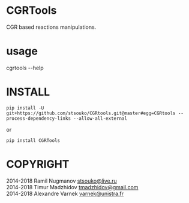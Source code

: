 CGRTools
=========
CGR based reactions manipulations.


usage
=====
cgrtools --help


INSTALL
=======
    pip install -U git+https://github.com/stsouko/CGRtools.git@master#egg=CGRtools --process-dependency-links --allow-all-external

or

    pip install CGRTools

COPYRIGHT
=========

2014-2018 Ramil Nugmanov <stsouko@live.ru>  
2014-2018 Timur Madzhidov <tmadzhidov@gmail.com>  
2014-2018 Alexandre Varnek <varnek@unistra.fr>
